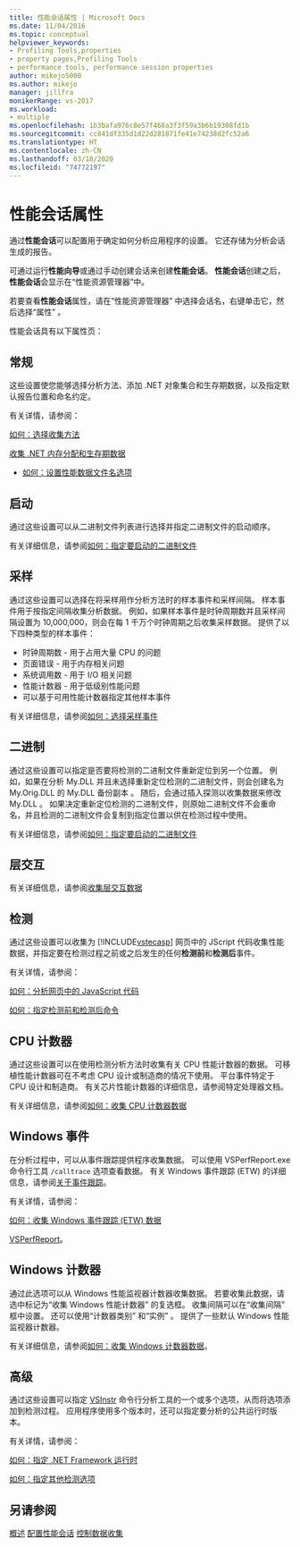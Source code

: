 ```yaml
---
title: 性能会话属性 | Microsoft Docs
ms.date: 11/04/2016
ms.topic: conceptual
helpviewer_keywords:
- Profiling Tools,properties
- property pages,Profiling Tools
- performance tools, performance session properties
author: mikejo5000
ms.author: mikejo
manager: jillfra
monikerRange: vs-2017
ms.workload:
- multiple
ms.openlocfilehash: 1b3bafa976c8e57f468a3f3f59a3b6b19308fd1b
ms.sourcegitcommit: cc841df335d1d22d281871fe41e74238d2fc52a6
ms.translationtype: HT
ms.contentlocale: zh-CN
ms.lasthandoff: 03/18/2020
ms.locfileid: "74772197"
---
```

# <a name="performance-session-properties"></a>性能会话属性

通过**性能会话**可以配置用于确定如何分析应用程序的设置。 它还存储为分析会话生成的报告。

可通过运行**性能向导**或通过手动创建会话来创建**性能会话**。 **性能会话**创建之后，**性能会话**会显示在“性能资源管理器”中。

若要查看**性能会话**属性，请在“性能资源管理器”  中选择会话名，右键单击它，然后选择“属性”  。

性能会话具有以下属性页：

## <a name="general"></a>常规

这些设置使您能够选择分析方法、添加 .NET 对象集合和生存期数据，以及指定默认报告位置和命名约定。

有关详情，请参阅：

[如何：选择收集方法](../profiling/how-to-choose-collection-methods.md)

[收集 .NET 内存分配和生存期数据](../profiling/collecting-dotnet-memory-allocation-and-lifetime-data.md)

- [如何：设置性能数据文件名选项](../profiling/how-to-set-performance-data-file-name-options.md)

## <a name="launch"></a>启动

通过这些设置可以从二进制文件列表进行选择并指定二进制文件的启动顺序。

有关详细信息，请参阅[如何：指定要启动的二进制文件](../profiling/how-to-specify-the-binary-to-start.md)

## <a name="sampling"></a>采样

通过这些设置可以选择在将采样用作分析方法时的样本事件和采样间隔。 样本事件用于按指定间隔收集分析数据。 例如，如果样本事件是时钟周期数并且采样间隔设置为 10,000,000，则会在每 1 千万个时钟周期之后收集采样数据。 提供了以下四种类型的样本事件：

- 时钟周期数 - 用于占用大量 CPU 的问题
- 页面错误 - 用于内存相关问题
- 系统调用数 - 用于 I/O 相关问题
- 性能计数器 - 用于低级别性能问题
- 可以基于可用性能计数器指定其他样本事件

有关详细信息，请参阅[如何：选择采样事件](../profiling/how-to-choose-sampling-events.md)

## <a name="binary"></a>二进制
通过这些设置可以指定是否要将检测的二进制文件重新定位到另一个位置。 例如，如果在分析 My.DLL 并且未选择重新定位检测的二进制文件，则会创建名为 My.Orig.DLL 的 My.DLL 备份副本    。 随后，会通过插入探测以收集数据来修改 My.DLL  。 如果决定重新定位检测的二进制文件，则原始二进制文件不会重命名，并且检测的二进制文件会复制到指定位置以供在检测过程中使用。

有关详细信息，请参阅[如何：指定要启动的二进制文件](../profiling/how-to-specify-the-binary-to-start.md)

## <a name="tier-interactions"></a>层交互

有关详细信息，请参阅[收集层交互数据](../profiling/collecting-tier-interaction-data.md)

## <a name="instrumentation"></a>检测

通过这些设置可以收集为 [!INCLUDE[vstecasp](../code-quality/includes/vstecasp_md.md)] 网页中的 JScript 代码收集性能数据，并指定要在检测过程之前或之后发生的任何**检测前**和**检测后**事件。

有关详情，请参阅：

[如何：分析网页中的 JavaScript 代码](../profiling/how-to-profile-javascript-code-in-web-pages.md)

[如何：指定检测前和检测后命令](../profiling/how-to-specify-pre-and-post-instrument-commands.md)

## <a name="cpu-counters"></a>CPU 计数器

通过这些设置可以在使用检测分析方法时收集有关 CPU 性能计数器的数据。 可移植性能计数器可在不考虑 CPU 设计或制造商的情况下使用。 平台事件特定于 CPU 设计和制造商。 有关芯片性能计数器的详细信息，请参阅特定处理器文档。

有关详细信息，请参阅[如何：收集 CPU 计数器数据](../profiling/how-to-collect-cpu-counter-data.md)

## <a name="windows-events"></a>Windows 事件

在分析过程中，可以从事件跟踪提供程序收集数据。 可以使用 VSPerfReport.exe 命令行工具 `/calltrace` 选项查看数据。 有关 Windows 事件跟踪 (ETW) 的详细信息，请参阅[关于事件跟踪](/windows/win32/etw/about-event-tracing)。

有关详情，请参阅：

[如何：收集 Windows 事件跟踪 (ETW) 数据](../profiling/how-to-collect-event-tracing-for-windows-etw-data.md)

[VSPerfReport](../profiling/vsperfreport.md)。

## <a name="windows-counters"></a>Windows 计数器

通过此选项可以从 Windows 性能监视器计数器收集数据。 若要收集此数据，请选中标记为“收集 Windows 性能计数器”  的复选框。 收集间隔可以在“收集间隔”  框中设置。 还可以使用“计数器类别”  和“实例”  。 提供了一些默认 Windows 性能监视器计数器。

 有关详细信息，请参阅[如何：收集 Windows 计数器数据](../profiling/how-to-collect-windows-counter-data.md)。

## <a name="advanced"></a>高级

通过这些设置可以指定 [VSInstr](../profiling/vsinstr.md) 命令行分析工具的一个或多个选项，从而将选项添加到检测过程。 应用程序使用多个版本时，还可以指定要分析的公共运行时版本。

有关详情，请参阅：

[如何：指定 .NET Framework 运行时](../profiling/how-to-specify-the-dotnet-framework-runtime.md)

[如何：指定其他检测选项](../profiling/how-to-specify-additional-instrumentation-options.md)

## <a name="see-also"></a>另请参阅

[概述](../profiling/overviews-performance-tools.md)
[配置性能会话](../profiling/configuring-performance-sessions.md)
[控制数据收集](../profiling/controlling-data-collection.md)
